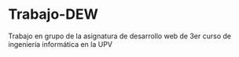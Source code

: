 # Trabajo-DEW
Trabajo en grupo de la asignatura de desarrollo web de 3er curso de ingeniería informática en la UPV

